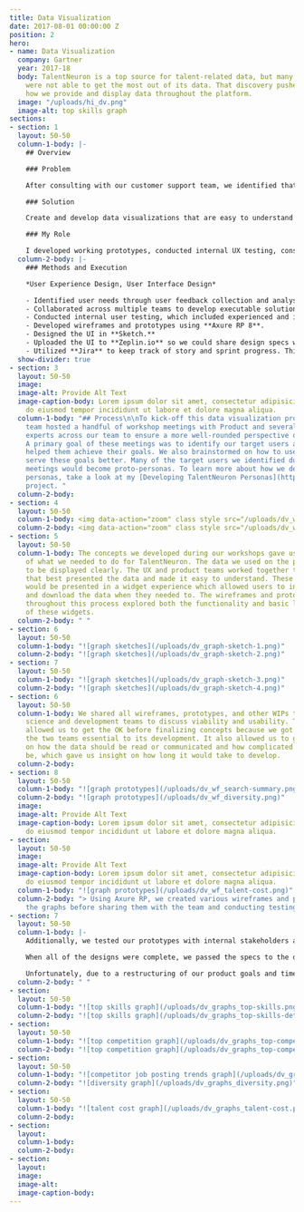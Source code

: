 ```yaml
---
title: Data Visualization
date: 2017-08-01 00:00:00 Z
position: 2
hero:
- name: Data Visualization
  company: Gartner
  year: 2017-18
  body: TalentNeuron is a top source for talent-related data, but many of its users
    were not able to get the most out of its data. That discovery pushed us to explore
    how we provide and display data throughout the platform.
  image: "/uploads/hi_dv.png"
  image-alt: top skills graph
sections:
- section: 1
  layout: 50-50
  column-1-body: |-
    ## Overview

    ### Problem

    After consulting with our customer support team, we identified that TalentNeuron's visualizations either felt incomplete to our users or were difficult to understand. That meant many of our users needed additional instruction on how to use and interpret the platform's data– taking up valuable time from both our users and our team.

    ### Solution

    Create and develop data visualizations that are easy to understand and filter, while offering users the flexibility to use them for internal documentation that would drive data-backed talent decisions.

    ### My Role

    I developed working prototypes, conducted internal UX testing, consulted with Data Science and Development to test for backend feasibility, and designed the UI.
  column-2-body: |-
    ### Methods and Execution

    *User Experience Design, User Interface Design*

    - Identified user needs through user feedback collection and analysis.
    - Collaborated across multiple teams to develop executable solutions. The teams involved were Customer Support, Data Science, Product, IT/Development, and UX/Design.
    - Conducted internal user testing, which included experienced and inexperienced users.
    - Developed wireframes and prototypes using **Axure RP 8**.
    - Designed the UI in **Sketch.**
    - Uploaded the UI to **Zeplin.io** so we could share design specs with the development team. We also used this platform as a communication tool for any questions concerning the design and its implementation.
    - Utilized **Jira** to keep track of story and sprint progress. This project spanned across many sprints and, true to Agile, additional requirements and design changes were added when we learned more about our users.
  show-divider: true
- section: 3
  layout: 50-50
  image: 
  image-alt: Provide Alt Text
  image-caption-body: Lorem ipsum dolor sit amet, consectetur adipisicing elit, sed
    do eiusmod tempor incididunt ut labore et dolore magna aliqua.
  column-1-body: "## Process\n\nTo kick-off this data visualization project, the UX
    team hosted a handful of workshop meetings with Product and several subject matter
    experts across our team to ensure a more well-rounded perspective on concepts.
    A primary goal of these meetings was to identify our target users and how TalentNeuron
    helped them achieve their goals. We also brainstormed on how to use our data to
    serve these goals better. Many of the target users we identified during these
    meetings would become proto-personas. To learn more about how we developed our
    personas, take a look at my [Developing TalentNeuron Personas](https://kirstengreen.com/projects/developing-talentneuron-personas)
    project. "
  column-2-body: 
- section: 4
  layout: 50-50
  column-1-body: <img data-action="zoom" class style src="/uploads/dv_wb_proto-persona.png">
  column-2-body: <img data-action="zoom" class style src="/uploads/dv_wb_use-cases.png">
- section: 5
  layout: 50-50
  column-1-body: The concepts we developed during our workshops gave us a clear idea
    of what we needed to do for TalentNeuron. The data we used on the platform had
    to be displayed clearly. The UX and product teams worked together to create visualizations
    that best presented the data and made it easy to understand. These visualizations
    would be presented in a widget experience which allowed users to interact with
    and download the data when they needed to. The wireframes and prototypes created
    throughout this process explored both the functionality and basic look-and-feel
    of these widgets.
  column-2-body: " "
- section: 6
  layout: 50-50
  column-1-body: "![graph sketches](/uploads/dv_graph-sketch-1.png)"
  column-2-body: "![graph sketches](/uploads/dv_graph-sketch-2.png)"
- section: 7
  layout: 50-50
  column-1-body: "![graph sketches](/uploads/dv_graph-sketch-3.png)"
  column-2-body: "![graph sketches](/uploads/dv_graph-sketch-4.png)"
- section: 6
  layout: 50-50
  column-1-body: We shared all wireframes, prototypes, and other WIPs to the data
    science and development teams to discuss viability and usability. This process
    allowed us to get the OK before finalizing concepts because we got approval from
    the two teams essential to its development. It also allowed us to get expert advice
    on how the data should be read or communicated and how complicated the build might
    be, which gave us insight on how long it would take to develop.
  column-2-body: 
- section: 8
  layout: 50-50
  column-1-body: "![graph prototypes](/uploads/dv_wf_search-summary.png)"
  column-2-body: "![graph prototypes](/uploads/dv_wf_diversity.png)"
  image: 
  image-alt: Provide Alt Text
  image-caption-body: Lorem ipsum dolor sit amet, consectetur adipisicing elit, sed
    do eiusmod tempor incididunt ut labore et dolore magna aliqua.
- section: 
  layout: 50-50
  image: 
  image-alt: Provide Alt Text
  image-caption-body: Lorem ipsum dolor sit amet, consectetur adipisicing elit, sed
    do eiusmod tempor incididunt ut labore et dolore magna aliqua.
  column-1-body: "![graph prototypes](/uploads/dv_wf_talent-cost.png)"
  column-2-body: "> Using Axure RP, we created various wireframes and prototypes of
    the graphs before sharing them with the team and conducting testing."
- section: 7
  layout: 50-50
  column-1-body: |-
    Additionally, we tested our prototypes with internal stakeholders across the team. They gave us feedback on what functionality was useful and what they thought could be done better based on what they knew about our users. We iterated on our concepts based on the responses we received and worked on the UI in Sketch for the final designs. During this time, our team did not have a formal research practice that regularly talked to users. We would, however, develop one in the coming months, and many of these widgets would go through that process (more on that soon).

    When all of the designs were complete, we passed the specs to the development team using Zeplin. We continued to work with the dev team during implementation by making sure any issues that emerged were solved without requiring excessive development effort or redesign from our end. That included keeping the users' needs first in any problem discussion.

    Unfortunately, due to a restructuring of our product goals and timeline, many of the widgets we worked on did not get published on the platform right away. We saved them in our design and dev library so we could use them in the future. The major win for this was: when we identified a need for them, we were able to pull them out and test them with users as a part of the user research practice we built after this project. That enabled us to test our user experience and design firsthand with users and verify their effectiveness. It also allowed us to gather data on our users, which lead us to make more accurate hypotheses when creating widgets and other features for the product.
  column-2-body: " "
- section: 
  layout: 50-50
  column-1-body: "![top skills graph](/uploads/dv_graphs_top-skills.png)"
  column-2-body: "![top skills graph](/uploads/dv_graphs_top-skills-details.png)"
- section: 
  layout: 50-50
  column-1-body: "![top competition graph](/uploads/dv_graphs_top-competition.png)"
  column-2-body: "![top competition graph](/uploads/dv_graphs_top-competition-details.png)"
- section: 
  layout: 50-50
  column-1-body: "![competitor job posting trends graph](/uploads/dv_graphs_comp-job-trends.png)"
  column-2-body: "![diversity graph](/uploads/dv_graphs_diversity.png)"
- section: 
  layout: 50-50
  column-1-body: "![talent cost graph](/uploads/dv_graphs_talent-cost.png)"
  column-2-body: 
- section: 
  layout: 
  column-1-body: 
  column-2-body: 
- section: 
  layout: 
  image: 
  image-alt: 
  image-caption-body: 
---
```


